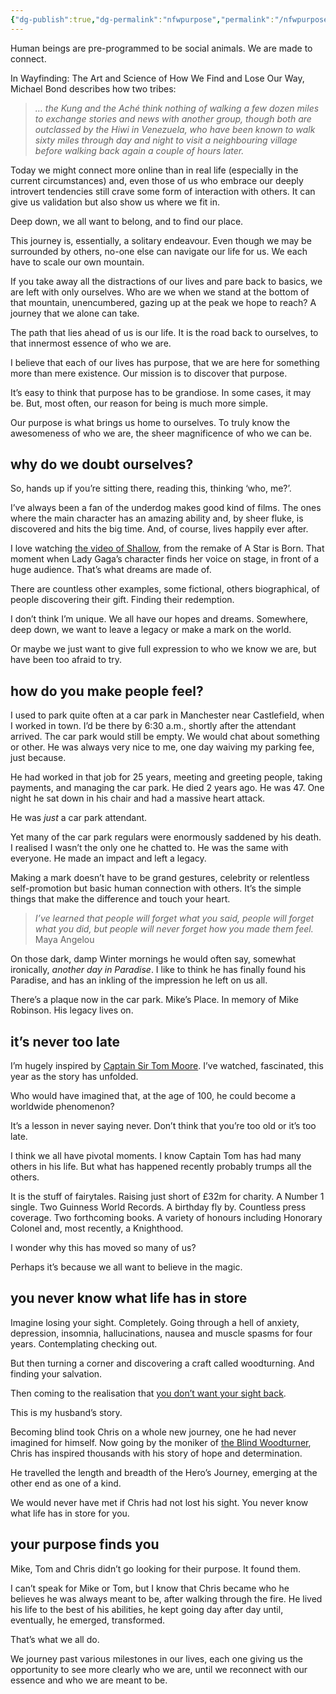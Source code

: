 ```yaml
---
{"dg-publish":true,"dg-permalink":"nfwpurpose","permalink":"/nfwpurpose/","dgHomeLink":true,"dgPassFrontmatter":false}
---
```



Human beings are pre-programmed to be social animals. We are made to connect.

In Wayfinding: The Art and Science of How We Find and Lose Our Way, Michael Bond describes how two tribes:

> _… the Kung and the Aché think nothing of walking a few dozen miles to exchange stories and news with another group, though both are outclassed by the Hiwi in Venezuela, who have been known to walk sixty miles through day and night to visit a neighbouring village before walking back again a couple of hours later._

Today we might connect more online than in real life (especially in the current circumstances) and, even those of us who embrace our deeply introvert tendencies still crave some form of interaction with others. It can give us validation but also show us where we fit in.

Deep down, we all want to belong, and to find our place.

This journey is, essentially, a solitary endeavour. Even though we may be surrounded by others, no-one else can navigate our life for us. We each have to scale our own mountain.

If you take away all the distractions of our lives and pare back to basics, we are left with only ourselves. Who are we when we stand at the bottom of that mountain, unencumbered, gazing up at the peak we hope to reach? A journey that we alone can take.

The path that lies ahead of us is our life. It is the road back to ourselves, to that innermost essence of who we are.

I believe that each of our lives has purpose, that we are here for something more than mere existence. Our mission is to discover that purpose.

It’s easy to think that purpose has to be grandiose. In some cases, it may be. But, most often, our reason for being is much more simple.

Our purpose is what brings us home to ourselves. To truly know the awesomeness of who we are, the sheer magnificence of who we can be.

## why do we doubt ourselves?

So, hands up if you’re sitting there, reading this, thinking ‘who, me?’.

I’ve always been a fan of the underdog makes good kind of films. The ones where the main character has an amazing ability and, by sheer fluke, is discovered and hits the big time. And, of course, lives happily ever after.

I love watching [the video of Shallow](https://youtu.be/bo_efYhYU2A), from the remake of A Star is Born. That moment when Lady Gaga’s character finds her voice on stage, in front of a huge audience. That’s what dreams are made of.

There are countless other examples, some fictional, others biographical, of people discovering their gift. Finding their redemption.

I don’t think I’m unique. We all have our hopes and dreams. Somewhere, deep down, we want to leave a legacy or make a mark on the world.

Or maybe we just want to give full expression to who we know we are, but have been too afraid to try.

## how do you make people feel?

I used to park quite often at a car park in Manchester near Castlefield, when I worked in town. I’d be there by 6:30 a.m., shortly after the attendant arrived. The car park would still be empty. We would chat about something or other. He was always very nice to me, one day waiving my parking fee, just because.

He had worked in that job for 25 years, meeting and greeting people, taking payments, and managing the car park. He died 2 years ago. He was 47. One night he sat down in his chair and had a massive heart attack.

He was _just_ a car park attendant.

Yet many of the car park regulars were enormously saddened by his death. I realised I wasn’t the only one he chatted to. He was the same with everyone. He made an impact and left a legacy.

Making a mark doesn’t have to be grand gestures, celebrity or relentless self-promotion but basic human connection with others. It’s the simple things that make the difference and touch your heart.

> _I’ve learned that people will forget what you said, people will forget what you did, but people will never forget how you made them feel._ Maya Angelou

On those dark, damp Winter mornings he would often say, somewhat ironically, _another day in Paradise_. I like to think he has finally found his Paradise, and has an inkling of the impression he left on us all.

There’s a plaque now in the car park. Mike’s Place. In memory of Mike Robinson. His legacy lives on.

## it’s never too late

I’m hugely inspired by [Captain Sir Tom Moore](https://captaintom.org/). I’ve watched, fascinated, this year as the story has unfolded.

Who would have imagined that, at the age of 100, he could become a worldwide phenomenon?

It’s a lesson in never saying never. Don’t think that you’re too old or it’s too late.

I think we all have pivotal moments. I know Captain Tom has had many others in his life. But what has happened recently probably trumps all the others.

It is the stuff of fairytales. Raising just short of £32m for charity. A Number 1 single. Two Guinness World Records. A birthday fly by. Countless press coverage. Two forthcoming books. A variety of honours including Honorary Colonel and, most recently, a Knighthood.

I wonder why this has moved so many of us?

Perhaps it’s because we all want to believe in the magic.

## you never know what life has in store

Imagine losing your sight. Completely. Going through a hell of anxiety, depression, insomnia, hallucinations, nausea and muscle spasms for four years. Contemplating checking out.

But then turning a corner and discovering a craft called woodturning. And finding your salvation.

Then coming to the realisation that [you don’t want your sight back](https://www.bbc.com/reel/video/p06t5pd3/-this-might-freak-you-out-i-don-t-want-my-eyesight-back-).

This is my husband’s story.

Becoming blind took Chris on a whole new journey, one he had never imagined for himself. Now going by the moniker of [the Blind Woodturner](https://christopherfisher.co.uk/), Chris has inspired thousands with his story of hope and determination.

He travelled the length and breadth of the Hero’s Journey, emerging at the other end as one of a kind.

We would never have met if Chris had not lost his sight. You never know what life has in store for you.

## your purpose finds you

Mike, Tom and Chris didn’t go looking for their purpose. It found them.

I can’t speak for Mike or Tom, but I know that Chris became who he believes he was always meant to be, after walking through the fire. He lived his life to the best of his abilities, he kept going day after day until, eventually, he emerged, transformed.

That’s what we all do.

We journey past various milestones in our lives, each one giving us the opportunity to see more clearly who we are, until we reconnect with our essence and who we are meant to be.